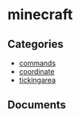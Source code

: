 # minecraft

## Categories
- [commands](./commands/index.md)
- [coordinate](./coordinate/index.md)
- [tickingarea](./tickingarea/index.md)

## Documents
